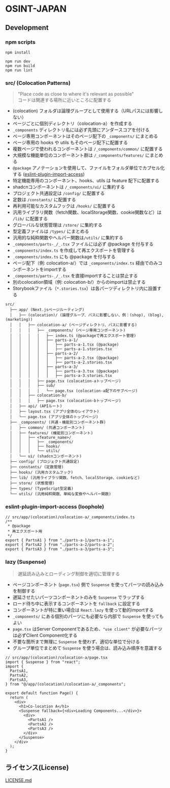 # OSINT-JAPAN

## Development

### npm scripts

```
npm install

npm run dev
npm run build
npm run lint
```

### src/ (Colocation Patterns)

> "Place code as close to where it's relevant as possible"  
> コードは関連する場所に近いところに配置する

- (colocation) フォルダは論理グループとして使用する（URLパスには影響しない）
- ページごとに個別ディレクトリ（colocation-a）を作成する
- `_components` ディレクトリ名には必ず先頭にアンダースコアを付ける
- ページ専用コンポーネントはそのページ配下の `_components/` にまとめる
- ページ専用の hooks や utils もそのページ配下に配置する
- 複数ページで使われるコンポーネントは `/_components/common/` に配置する
- 大規模な機能単位のコンポーネント群は `/_components/features/` にまとめる
- `@package` アノテーションを使用して、ファイルをフォルダ単位でカプセル化する ([eslint-plugin-import-access](https://github.com/uhyo/eslint-plugin-import-access))
- 特定機能専用のコンポーネント、hooks、utils は feature 配下に配置する
- shadcnコンポーネントは `/_components/ui/` に集約する
- プロジェクト共通設定は `/config/` に配置する
- 定数は `/constants/` に配置する
- 再利用可能なカスタムフックは `/hooks/` に配置する
- 汎用ライブラリ関数（fetch関数、localStorage関数、cookie関数など）は `/lib/` に配置する
- グローバルな状態管理は `/store/` に集約する
- 型定義ファイルは `/types/` にまとめる
- 汎用的な純粋関数やヘルパー関数は`/utils/` に集約する
- `_components/parts-_/_.tsx` ファイルには必ず @package を付与する
- `_components/index.ts` を作成して再エクスポートを管理する
- `_components/index.ts` にも @package を付与する
- ページ配下（例: colocation-a/）では `_components/index.ts` 経由でのみコンポーネントをimportする
- `_components/parts-_/_.tsx` を直接importすることは禁止する
- 別のcolocation領域（例: colocation-b/）からのimportは禁止する
- Storybookファイル（`*.stories.tsx`）は各パーツディレクトリ内に設置する

```plaintext
src/
  ├── app/ (Next.jsページルーティング)
  │   ├── (colocation)/ (論理グループ、パスに影響しない、例：(shop), (blog), (marketing))
  │   │   ├── colocation-a/ (ページディレクトリ、パスに影響する)
  │   │   │   ├── _components/ (ページ専用コンポーネント)
  │   │   │   │   ├── index.ts (@packageで再エクスポート管理)
  │   │   │   │   ├── parts-a-1/
  │   │   │   │   │   ├── parts-a-1.tsx (@package)
  │   │   │   │   │   ├── parts-a-1.stories.tsx
  │   │   │   │   ├── parts-a-2/
  │   │   │   │   │   ├── parts-a-2.tsx (@package)
  │   │   │   │   │   ├── parts-a-2.stories.tsx
  │   │   │   │   ├── parts-a-3/
  │   │   │   │   │   ├── parts-a-3.tsx (@package)
  │   │   │   │   │   ├── parts-a-3.stories.tsx
  │   │   │   ├── page.tsx (colocation-aトップページ)
  │   │   │   ├── sub/
  │   │   │   │   └── page.tsx (colocation-a配下のサブページ)
  │   │   ├── colocation-b/
  │   │   │   ├── page.tsx (colocation-bトップページ)
  │   ├── api/ (APIルート)
  │   ├── layout.tsx (アプリ全体のレイアウト)
  │   └── page.tsx (アプリ全体のトップページ)
  ├── _components/ (共通・機能別コンポーネント群)
  │   ├── common/ (共通コンポーネント)
  │   ├── features/ (機能別コンポーネント)
  │   │   ├── <feature_name>/
  │   │   │   ├── _components/
  │   │   │   ├── hooks/
  │   │   │   └── utils/
  │   └── ui/ (shadcnコンポーネント)
  ├── config/ (プロジェクト共通設定)
  ├── constants/ (定数管理)
  ├── hooks/ (汎用カスタムフック)
  ├── lib/ (汎用ライブラリ関数、fetch、localStorage、cookieなど)
  ├── store/ (状態管理)
  ├── types/ (TypeScript型定義)
  └── utils/ (汎用純粋関数、単純な変換やヘルパー関数)
```

### eslint-plugin-import-access (loophole)

```tsx
// src/app/(colocation)/colocation-a/_components/index.ts
/**
 * @package
 * 再エクスポート用
 */
export { PartsA1 } from "./parts-a-1/parts-a-1";
export { PartsA2 } from "./parts-a-2/parts-a-2";
export { PartsA3 } from "./parts-a-3/parts-a-3";
```

### lazy (Suspense)

> 遅延読み込みとローディング制御を適切に管理する

- ページコンポーネント (`page.tsx`) 側で `Suspense` を使ってパーツの読み込みを制御する
- 遅延させたいパーツコンポーネントのみを `Suspense` でラップする
- ロード待ち中に表示するコンポーネントを `fallback` に設定する
- コンポーネントが特に重い場合は `React.lazy` を使って動的importする
- `_components/` にある個別のパーツにも必要なら内部で `Suspense` を使ってもよい
- `page.tsx` はServer Componentであるため、`"use client"` が必要なパーツは必ずClient Component化する
- 不要な箇所まで無理に `Suspense` を使わず、適切な単位で分ける
- グループ単位でまとめて `Suspense` を使う場合は、読み込み順序を意識する

```tsx
// src/app/(colocation)/colocation-a/page.tsx
import { Suspense } from "react";
import {
  PartsA1,
  PartsA2,
  PartsA3,
} from "@/app/(colocation)/colocation-a/_components";

export default function Page() {
  return (
    <div>
      <h1>Co-location A</h1>
      <Suspense fallback={<div>Loading Components...</div>}>
        <div>
          <PartsA1 />
          <PartsA2 />
          <PartsA3 />
        </div>
      </Suspense>
    </div>
  );
}
```

## ライセンス(License)

[LICENSE.md](https://github.com/Coordinate-Cat/OSINT-JAPAN/blob/main/LICENSE)
